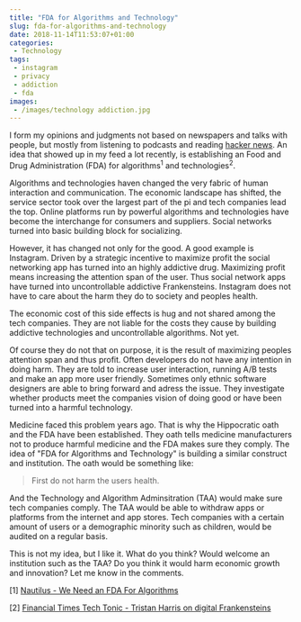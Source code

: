 ```yaml
---
title: "FDA for Algorithms and Technology"
slug: fda-for-algorithms-and-technology
date: 2018-11-14T11:53:07+01:00
categories:
 - Technology
tags:
 - instagram
 - privacy
 - addiction
 - fda
images:
 - /images/technology addiction.jpg
---
```


I form my opinions and judgments not based on newspapers and talks with people, but mostly from listening to podcasts and reading [hacker news](https://news.ycombinator.com/news). An idea that showed up in my feed a lot recently, is establishing an Food and Drug Administration (FDA) for algorithms<sup>1</sup> and technologies<sup>2</sup>.

Algorithms and technologies haven changed the very fabric of human interaction and communication. The economic landscape has shifted, the service sector took over the largest part of the pi and tech companies lead the top. Online platforms run by powerful algorithms and technologies have become the interchange for consumers and suppliers. Social networks turned into basic building block for socializing.
<!--more-->

However, it has changed not only for the good. A good example is Instagram. Driven by a strategic incentive to maximize profit the social networking app has turned into an highly addictive drug. Maximizing profit means increasing the attention span of the user. Thus social network apps have turned into uncontrollable addictive Frankensteins. Instagram does not have to care about the harm they do to society and peoples health.

The economic cost of this side effects is hug and not shared among the tech companies. They are not liable for the costs they cause by building addictive technologies and uncontrollable algorithms. Not yet.

Of course they do not that on purpose, it is the result of maximizing peoples attention span and thus profit. Often developers do not have any intention in doing harm. They are told to increase user interaction, running A/B tests and make an app more user friendly. Sometimes only ethnic software designers are able to bring forward and adress the issue. They investigate whether products meet the companies vision of doing good or have been turned into a harmful technology.

Medicine faced this problem years ago. That is why the Hippocratic oath and the FDA have been established. They oath tells medicine manufacturers not to produce harmful medicine and the FDA makes sure they comply.
The idea of "FDA for Algorithms and Technology" is building a similar construct and institution. The oath would be something like:

> First do not harm the users health.

And the Technology and Algorithm Adminsitration (TAA) would make sure tech companies comply. The TAA would be able to withdraw apps or platforms from the internet and app stores. Tech companies with a certain amount of users or a demographic minority such as children, would be audited on a regular basis.

This is not my idea, but I like it. What do you think? Would welcome an institution such as the TAA? Do you think it would harm economic growth and innovation? Let me know in the comments.

[1] [Nautilus - We Need an FDA For Algorithms](http://nautil.us/issue/66/clockwork/we-need-an-fda-for-algorithms)

[2] [Financial Times Tech Tonic - Tristan Harris on digital Frankensteins](https://www.ft.com/content/49546f73-52c3-4f44-ad8f-e04eb5c872ca)
